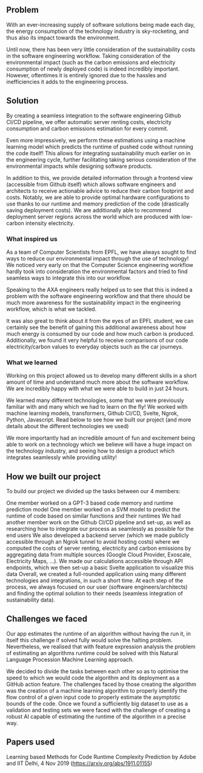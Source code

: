 ## Problem

With an ever-increasing supply of software solutions being made each day, the energy consumption of the technology industry is sky-rocketing, and thus also its impact towards the environment.

Until now, there has been very little consideration of the sustainability costs in the software engineering workflow. Taking consideration of the environmental impact (such as the carbon emissions and electricity consumption of newly deployed code) is indeed incredibly important. However, oftentimes it is entirely ignored due to the hassles and inefficiencies it adds to the engineering process.

## Solution

By creating a seamless integration to the software engineering Github CI/CD pipeline, we offer automatic server renting costs, electricity consumption and carbon emissions estimation for every commit.

Even more impressively, we perform these estimations using a machine learning model which predicts the runtime of pushed code without running the code itself! This allows for integrating sustainability much earlier on in the engineering cycle, further facilitating taking serious consideration of the environmental impacts while designing software products.

In addition to this, we provide detailed information through a frontend view (accessible from Github itself) which allows software engineers and architects to receive actionable advice to reduce their carbon footprint and costs. Notably, we are able to provide optimal hardware configurations to use thanks to our runtime and memory prediction of the code (drastically saving deployment costs). We are additionally able to recommend deployment server regions across the world which are produced with low-carbon intensity electricity.

### What inspired us

As a team of Computer Scientists from EPFL, we have always sought to find ways to reduce our environmental impact through the use of technology! We noticed very early on that the Computer Science engineering workflow hardly took into consideration the environmental factors and tried to find seamless ways to integrate this into our workflow.

Speaking to the AXA engineers really helped us to see that this is indeed a problem with the software engineering workflow and that there should be much more awareness for the sustainability impact in the engineering workflow, which is what we tackled.

It was also great to think about it from the eyes of an EPFL student, we can certainly see the benefit of gaining this additional awareness about how much energy is consumed by our code and how much carbon is produced. Additionally, we found it very helpful to receive comparisons of our code electricity/carbon values to everyday objects such as the car journeys.

### What we learned
Working on this project allowed us to develop many different skills in a short amount of time and understand much more about the software workflow. We are incredibly happy with what we were able to build in just 24 hours.

We learned many different technologies, some that we were previously familiar with and many which we had to learn on the fly! We worked with machine learning models, transformers, Github CI/CD, Svelte, Ngrok, Python, Javascript. Read below to see how we built our project (and more details about the different technologies we used)

We more importantly had an incredible amount of fun and excitement being able to work on a technology which we believe will have a huge impact on the technology industry, and seeing how to design a product which integrates seamlessly while providing utility!

## How we built our project

To build our project we divided up the tasks between our 4 members:

One member worked on a GPT-3 based code memory and runtime prediction model
One member worked on a SVM model to predict the runtime of code based on similar functions and their runtimes
We had another member work on the Github CI/CD pipeline and set-up, as well as researching how to integrate our process as seamlessly as possible for the end users
We also developed a backend server (which we made publicly accessible through an Ngrok tunnel to avoid hosting costs) where we computed the costs of server renting, electricity and carbon emissions by aggregating data from multiple sources (Google Cloud Provider, Exoscale, Electricity Maps, ...).
We made our calculations accessible through API endpoints, which we then set-up a basic Svelte application to visualize this data
Overall, we created a full-rounded application using many different technologies and integrations, in such a short time. At each step of the process, we always focused on our user (software engineers/architects) and finding the optimal solution to their needs (seamless integration of sustainability data).

## Challenges we faced


Our app estimates the runtime of an algorithm without having the run it, in itself this challenge if solved fully would solve the halting problem. Nevertheless, we realised that with feature expression analysis the problem of estimating an algorithms runtime could be solved with this Natural Language Procession Machine Learning approach.

We decided to divide the tasks between each other so as to optimise the speed to which we would code the algorithm and its deployment as a GitHub action feature. The challenges faced by those creating the algorithm was the creation of a machine learning algorithm to properly identify the flow control of a given input code to properly estimate the asymptotic bounds of the code. Once we found a sufficiently big dataset to use as a validation and testing sets we were faced with the challenge of creating a robust AI capable of estimating the runtime of the algorithm in a precise way.

## Papers used

Learning based Methods for Code Runtime Complexity Prediction by Adobe and IIT Delhi, 4 Nov 2019 (https://arxiv.org/abs/1911.01155)

